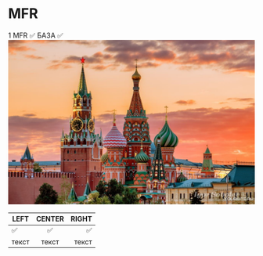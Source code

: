 # MFR
1 MFR
:white_check_mark: БАЗА :white_check_mark:
![Red street](https://github.com/ComradePartoz/MFR/blob/main/Kreml.jpg)

| LEFT | CENTER | RIGHT |
|----------------|:---------:|----------------:|
| :white_check_mark: | :white_check_mark: | :white_check_mark: |
| текст | текст | текст |

